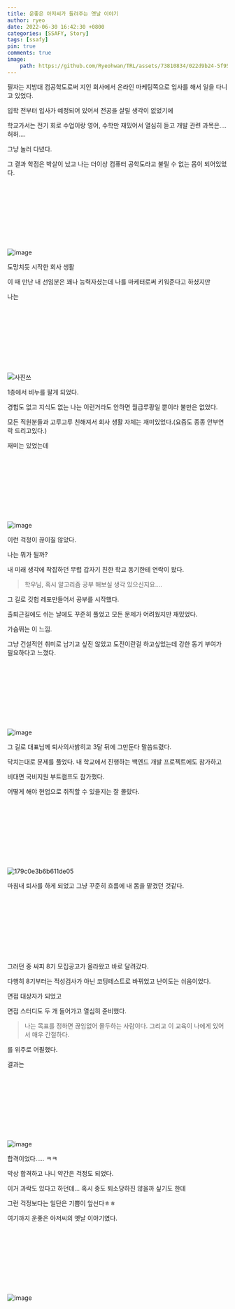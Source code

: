 ```yaml
---
title: 운좋은 아저씨가 들려주는 옛날 이야기
author: ryeo
date: 2022-06-30 16:42:30 +0800
categories: [SSAFY, Story]
tags: [ssafy]
pin: true
comments: true
image:
    path: https://github.com/Ryeohwan/TRL/assets/73810834/022d9b24-5f95-4890-bc87-c4e639481237
---
```

필자는 지방대 컴공학도로써 지인 회사에서 온라인 마케팅쪽으로 입사를 해서 일을 다니고 있었다.

입학 전부터 입사가 예정되어 있어서 전공을 살릴 생각이 없었기에 

학교가서는 전기 회로 수업이랑 영어, 수학만 재밌어서 열심히 듣고 개발 관련 과목은....허허....

그냥 놀러 다녔다.

그 결과 학점은 박살이 났고 나는 더이상 컴퓨터 공학도라고 불릴 수 없는 몸이 되어있었다.

<br>
<br>
<br>
<br>
<br>
<br>
<br>
<br>


![image](https://github.com/Ryeohwan/TRL/assets/73810834/07fb8b84-d2ad-482b-86d3-4cbdde823bf7)


도망치듯 시작한 회사 생활

이 때 만난 내 선임분은 꽤나 능력자셨는데 나를 마케터로써 키워준다고 하셨지만

나는


<br>
<br>
<br>
<br>
<br>
<br>
<br>
<br>


![사진쓰](https://github.com/Ryeohwan/TRL/assets/73810834/00bcd461-db50-470d-99ca-36502c2e2818)

1층에서 비누를 팔게 되었다.

경험도 없고 지식도 없는 나는 이런거라도 안하면 월급루팡일 뿐이라 불만은 없었다.

모든 직원분들과 고루고루 친해져서 회사 생활 자체는 재미있었다.(요즘도 종종 안부연락 드리고있다.)

재미는 있었는데

<br>
<br>
<br>
<br>
<br>
<br>
<br>
<br>

![image](https://github.com/Ryeohwan/TRL/assets/73810834/fd159222-b99b-4d5f-a791-bf259e227a8e)

이런 걱정이 끊이질 않았다.

나는 뭐가 될까?

내 미래 생각에 착잡하던 무렵 갑자기 친한 학교 동기한테 연락이 왔다.

> 학우님, 혹시 알고리즘 공부 해보실 생각 있으신지요....

그 길로 깃헙 레포만들어서 공부를 시작했다.

출퇴근길에도 쉬는 날에도 꾸준히 풀었고 모든 문제가 어려웠지만 재밌었다.

가슴뛰는 이 느낌.

그냥 건설적인 취미로 남기고 싶진 않았고 도전이란걸 하고싶었는데 강한 동기 부여가 필요하다고 느꼈다.

<br>
<br>
<br>
<br>
<br>
<br>
<br>
<br>


![image](https://github.com/Ryeohwan/TRL/assets/73810834/47edeecf-69a3-4942-99c6-814c041aff3d)

그 길로 대표님께 퇴사의사밝히고 3달 뒤에 그만둔다 말씀드렸다.

닥치는대로 문제를 풀었다. 내 학교에서 진행하는 백엔드 개발 프로젝트에도 참가하고

비대면 국비지원 부트캠프도 참가했다.

어떻게 해야 현업으로 취직할 수 있을지는 잘 몰랐다.

<br>
<br>
<br>
<br>
<br>
<br>
<br>
<br>


![179c0e3b6b611de05](https://github.com/Ryeohwan/TRL/assets/73810834/f1149c0b-cdf6-4d16-a549-f7c3316bc086)

마침내 퇴사를 하게 되었고 그냥 꾸준히 흐름에 내 몸을 맡겼던 것같다.


<br>
<br>
<br>
<br>
<br>
<br>
<br>
<br>



그러던 중 싸피 8기 모집공고가 올라왔고 바로 달려갔다.

다행히 8기부터는 적성검사가 아닌 코딩테스트로 바뀌었고 난이도는 쉬움이었다.

면접 대상자가 되었고

면접 스터디도 두 개 들어가고 열심히 준비했다.

>나는 목표를 정하면 끊임없어 몰두하는 사람이다. 그리고 이 교육이 나에게 있어서 매우 간절하다.

를 위주로 어필했다.

결과는


<br>
<br>
<br>
<br>
<br>
<br>
<br>
<br>



![image](https://github.com/Ryeohwan/TRL/assets/73810834/3a833b50-ec72-4eaa-8a1c-f00298c22bde)

합격이었다..... ㅋㅋ

막상 합격하고 나니 약간은 걱정도 되었다.

이거 과락도 있다고 하던데... 혹시 중도 퇴소당하진 않을까 싶기도 한데 

그런 걱정보다는 일단은 기쁨이 앞선다ㅎㅎ 

여기까지 운좋은 아저씨의 옛날 이야기였다.

<br>
<br>
<br>
<br>
<br>
<br>
<br>
<br>

![image](https://github.com/Ryeohwan/TRL/assets/73810834/e4f0e756-c3f4-40de-8189-2914825be590)




